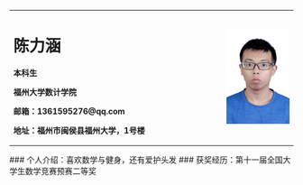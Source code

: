 <table border="0">
  <tr>
    <td width="75%">
      <h1>陈力涵</h1>
      <p><b>本科生</b></p>
      <p><b>福州大学数计学院</b></p>
      <p><b>邮箱：1361595276@qq.com</b></p>
      <p><b>地址：福州市闽侯县福州大学，1号楼</b></p>
    </td>
    <td width="25%">
      <img src="/333B3017A20D29C336646DA5FFC0C148.png" width="100%">      
    </td>
  </tr>
</table>
### 个人介绍：喜欢数学与健身，还有爱护头发
### 获奖经历：第十一届全国大学生数学竞赛预赛二等奖
